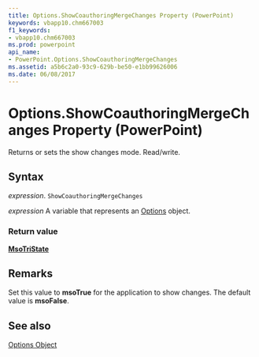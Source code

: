 ```yaml
---
title: Options.ShowCoauthoringMergeChanges Property (PowerPoint)
keywords: vbapp10.chm667003
f1_keywords:
- vbapp10.chm667003
ms.prod: powerpoint
api_name:
- PowerPoint.Options.ShowCoauthoringMergeChanges
ms.assetid: a5b6c2a0-93c9-629b-be50-e1bb99626006
ms.date: 06/08/2017
---
```



# Options.ShowCoauthoringMergeChanges Property (PowerPoint)

Returns or sets the show changes mode. Read/write.


## Syntax

 _expression_. `ShowCoauthoringMergeChanges`

 _expression_ A variable that represents an [Options](./PowerPoint.Options.md) object.


### Return value

 **[MsoTriState](./Office.MsoTriState.md)**


## Remarks

Set this value to  **msoTrue** for the application to show changes. The default value is **msoFalse**.


## See also


[Options Object](PowerPoint.Options.md)

